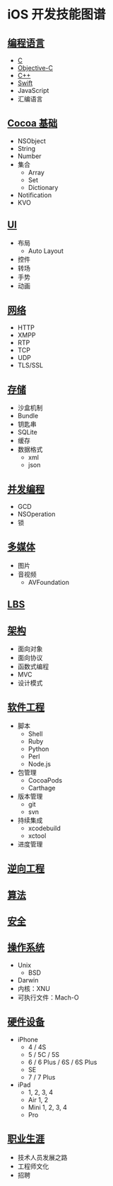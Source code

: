 # iOS 开发技能图谱

## [编程语言](编程语言/README.md)
- [C](编程语言/C/README.md)
- [Objective-C](编程语言/Objective-C/README.md)
- [C++](编程语言/C++/README.md)
- [Swift](编程语言/Swift/README.md)
- JavaScript
- 汇编语言

## [Cocoa 基础](Cocoa基础/README.md)
- NSObject
- String
- Number
- 集合
    - Array
    - Set
    - Dictionary
- Notification
- KVO

## [UI](UI//README.md)
- 布局
    - Auto Layout
- 控件
- 转场
- 手势
- 动画

## [网络](网络/README.md)
- HTTP
- XMPP
- RTP
- TCP
- UDP
- TLS/SSL

## [存储](存储/README.md)
- 沙盒机制
- Bundle
- 钥匙串
- SQLite
- 缓存
- 数据格式
   - xml
   - json

## [并发编程](并发编程/README.md)
- GCD
- NSOperation
- 锁

## [多媒体](多媒体/README.md)
- 图片
- 音视频
    - AVFoundation

## [LBS](LBS/README.md)

## [架构](架构/README.md)
- 面向对象
- 面向协议
- 函数式编程
- MVC
- 设计模式

## [软件工程](软件工程/README.md)
- 脚本
    - Shell
    - Ruby
    - Python
    - Perl
    - Node.js
- 包管理
    - CocoaPods
    - Carthage
- 版本管理
    - git
    - svn
- 持续集成
    - xcodebuild
    - xctool
- 进度管理

## [逆向工程](逆向工程/README.md)

## [算法](算法/README.md)

## [安全](安全/README.md)

## [操作系统](操作系统/README.md)
- Unix
  - BSD
- Darwin
- 内核：XNU
- 可执行文件：Mach-O

## [硬件设备](硬件设备/硬件设备.README.md)
- iPhone
  - 4 / 4S
  - 5 / 5C / 5S
  - 6 / 6 Plus / 6S / 6S Plus
  - SE
  - 7 / 7 Plus
- iPad
  - 1, 2, 3, 4
  - Air 1, 2
  - Mini 1, 2, 3, 4
  - Pro

## [职业生涯](职业生涯/README.md)
- 技术人员发展之路
- 工程师文化
- 招聘
